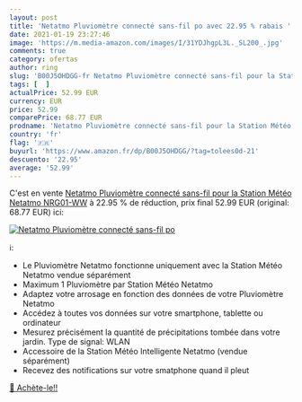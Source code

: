 ```yaml
---
layout: post
title: 'Netatmo Pluviomètre connecté sans-fil po avec 22.95 % rabais '
date: 2021-01-19 23:27:46
image: 'https://m.media-amazon.com/images/I/31YDJhgpL3L._SL200_.jpg'
comments: true
category: ofertas
author: ring
slug: 'B00J5OHDGG-fr Netatmo Pluviomètre connecté sans-fil pour la Station...'
tags: [  ]
actualPrice: 52.99 EUR
currency: EUR
price: 52.99
comparePrice: 68.77 EUR
prodname: 'Netatmo Pluviomètre connecté sans-fil pour la Station Météo Netatmo  NRG01-WW'
country: 'fr'
flag: '🇫🇷'
buyurl: 'https://www.amazon.fr/dp/B00J5OHDGG/?tag=tolees0d-21'
descuento: '22.95'
average: '52.99'
---
```


C'est en vente [Netatmo Pluviomètre connecté sans-fil pour la Station Météo Netatmo  NRG01-WW](https://www.amazon.fr/dp/B00J5OHDGG/?tag=tolees0d-21)  à  22.95 % de réduction, prix final  52.99 EUR (original: 68.77 EUR) ici:

[![Netatmo Pluviomètre connecté sans-fil po](https://m.media-amazon.com/images/I/31YDJhgpL3L._SL200_.jpg)](https://www.amazon.fr/dp/B00J5OHDGG/?tag=tolees0d-21)

ℹ️:

- Le Pluviomètre Netatmo fonctionne uniquement avec la Station Météo Netatmo vendue séparément
- Maximum 1 Pluviomètre par Station Météo Netatmo
- Adaptez votre arrosage en fonction des données de votre Pluviomètre Netatmo
- Accédez à toutes vos données sur votre smartphone, tablette ou ordinateur
- Mesurez précisément la quantité de précipitations tombée dans votre jardin. Type de signal: WLAN
- Accessoire de la Station Météo Intelligente Netatmo (vendue séparément)
- Recevez des notifications sur votre smatphone quand il pleut

[🛒 Achète-le!!](https://www.amazon.fr/dp/B00J5OHDGG/?tag=tolees0d-21)
